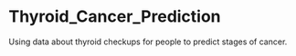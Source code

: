 # Thyroid_Cancer_Prediction
Using data about thyroid checkups for people to predict stages of cancer.
